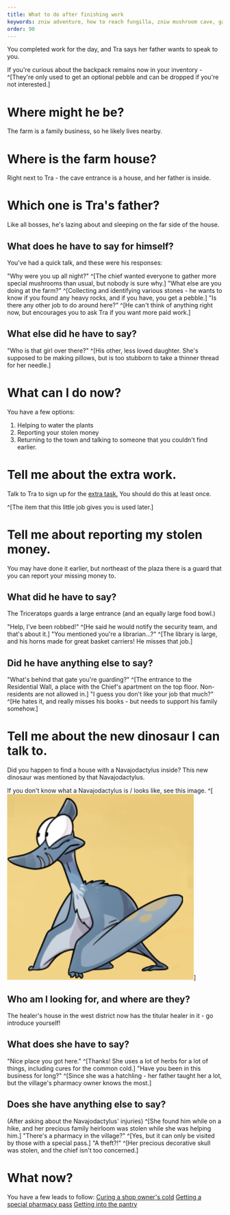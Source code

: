 ```yaml
---
title: What to do after finishing work
keywords: zniw adventure, how to reach fungilla, zniw mushroom cave, games with mushrooms
order: 90
---
```


You completed work for the day, and Tra says her father wants to speak to you.

If you're curious about the backpack remains now in your inventory - ^[They're only used to get an optional pebble and can be dropped if you're not interested.]

# Where might he be?
The farm is a family business, so he likely lives nearby.

# Where is the farm house?
Right next to Tra - the cave entrance is a house, and her father is inside.

# Which one is Tra's father?
Like all bosses, he's lazing about and sleeping on the far side of the house.

## What does he have to say for himself?
You've had a quick talk, and these were his responses:

"Why were you up all night?" ^[The chief wanted everyone to gather more special mushrooms than usual, but nobody is sure why.]
"What else are you doing at the farm?" ^[Collecting and identifying various stones - he wants to know if you found any heavy rocks, and if you have, you get a pebble.]
"Is there any other job to do around here?" ^[He can't think of anything right now, but encourages you to ask Tra if you want more paid work.]

## What else did he have to say?
"Who is that girl over there?" ^[His other, less loved daughter. She's supposed to be making pillows, but is too stubborn to take a thinner thread for her needle.]

# What can I do now?
You have a few options:
1) Helping to water the plants
2) Reporting your stolen money
3) Returning to the town and talking to someone that you couldn't find earlier.

# Tell me about the extra work.
Talk to Tra to sign up for the [extra task.](Money/watering.md) You should do this at least once.

^[The item that this little job gives you is used later.]

# Tell me about reporting my stolen money.
You may have done it earlier, but northeast of the plaza there is a guard that you can report your missing money to.

## What did he have to say?
The Triceratops guards a large entrance (and an equally large food bowl.)

"Help, I've been robbed!" ^[He said he would notify the security team, and that's about it.]
"You mentioned you're a librarian...?" ^[The library is large, and his horns made for great basket carriers! He misses that job.]

## Did he have anything else to say?
"What's behind that gate you're guarding?" ^[The entrance to the Residential Wall, a place with the Chief's apartment on the top floor. Non-residents are not allowed in.]
"I guess you don't like your job that much?" ^[He hates it, and really misses his books - but needs to support his family somehow.]

# Tell me about the new dinosaur I can talk to.
Did you happen to find a house with a Navajodactylus inside? This new dinosaur was mentioned by that Navajodactylus.

If you don't know what a Navajodactylus is / looks like, see this image. ^[![Navajodactylus image](Navajodactylus.PNG)]

## Who am I looking for, and where are they?
The healer's house in the west district now has the titular healer in it - go introduce yourself!

## What does she have to say?
"Nice place you got here." ^[Thanks! She uses a lot of herbs for a lot of things, including cures for the common cold.]
"Have you been in this business for long?" ^[Since she was a hatchling - her father taught her a lot, but the village's pharmacy owner knows the most.]

## Does she have anything else to say?
(After asking about the Navajodactylus' injuries) ^[She found him while on a hike, and her precious family heirloom was stolen while she was helping him.]
"There's a pharmacy in the village?" ^[Yes, but it can only be visited by those with a special pass.]
"A theft?!" ^[Her precious decorative skull was stolen, and the chief isn't too concerned.]

# What now?
You have a few leads to follow:
[Curing a shop owner's cold](cold.md)
[Getting a special pharmacy pass](Pharmacy/specialpass.md)
[Getting into the pantry](Pantry/index.md)